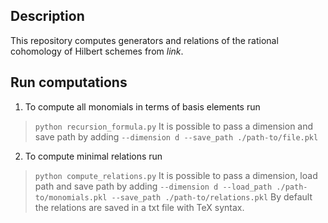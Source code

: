 ## Description
This repository computes generators and relations of the rational cohomology of Hilbert schemes from *link*. 

## Run computations
1. To compute all monomials in terms of basis elements run 
> ``python recursion_formula.py``
It is possible to pass a dimension and save path by adding ``--dimension d --save_path ./path-to/file.pkl``
2. To compute minimal relations run
> ``python compute_relations.py``
It is possible to pass a dimension, load path and save path by adding ``--dimension d --load_path ./path-to/monomials.pkl --save_path ./path-to/relations.pkl`` By default the relations are saved in a txt file with TeX syntax.